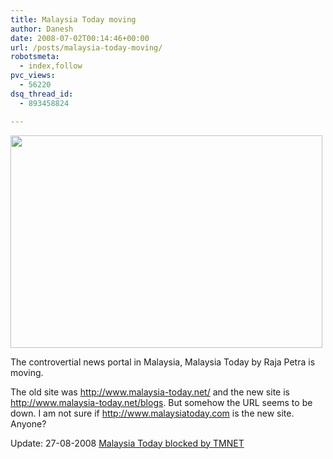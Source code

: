 ```yaml
---
title: Malaysia Today moving
author: Danesh
date: 2008-07-02T00:14:46+00:00
url: /posts/malaysia-today-moving/
robotsmeta:
  - index,follow
pvc_views:
  - 56220
dsq_thread_id:
  - 893458824

---
```

[<img loading="lazy" class="alignnone size-medium wp-image-648" title="malaysia-today" src="/wp-content/uploads/2008/07/malaysia-today-499x340.png" alt="" width="499" height="340" srcset="/wp-content/uploads/2008/07/malaysia-today-499x340.png 499w, /wp-content/uploads/2008/07/malaysia-today.png 554w" sizes="(max-width: 499px) 100vw, 499px" />][1]

The controvertial news portal in Malaysia, Malaysia Today by Raja Petra is moving.

The old site was http://www.malaysia-today.net/ and the new site is http://www.malaysia-today.net/blogs. But somehow the URL seems to be down. I am not sure if http://www.malaysiatoday.com is the new site. Anyone?

Update: 27-08-2008 [Malaysia Today blocked by TMNET][2]

 [1]: /wp-content/uploads/2008/07/malaysia-today.png
 [2]: /posts/malaysia-today-blocked-by-tmnet/